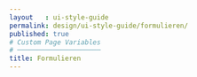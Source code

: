 ```yaml
---
layout   : ui-style-guide
permalink: design/ui-style-guide/formulieren/
published: true
# Custom Page Variables
# ─────────────────────
title: Formulieren 
---
```

